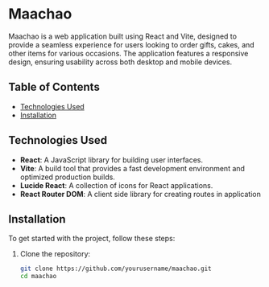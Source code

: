 # Maachao

Maachao is a web application built using React and Vite, designed to provide a seamless experience for users looking to order gifts, cakes, and other items for various occasions. The application features a responsive design, ensuring usability across both desktop and mobile devices.

## Table of Contents

- [Technologies Used](#technologies-used)
- [Installation](#installation)

## Technologies Used

- **React**: A JavaScript library for building user interfaces.
- **Vite**: A build tool that provides a fast development environment and optimized production builds.
- **Lucide React**: A collection of icons for React applications.
- **React Router DOM**: A client side library for creating routes in application

## Installation

To get started with the project, follow these steps:

1. Clone the repository:
   ```bash
   git clone https://github.com/yourusername/maachao.git
   cd maachao
   ```
